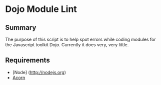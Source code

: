 Dojo Module Lint
================

Summary
-------
The purpose of this script is to help spot errors while coding modules for the Javascript toolkit Dojo. Currently it does very, very little.

Requirements
------------
- [Node] (http://nodejs.org)
- [Acorn](http://marijnhaverbeke.nl/acorn/)
